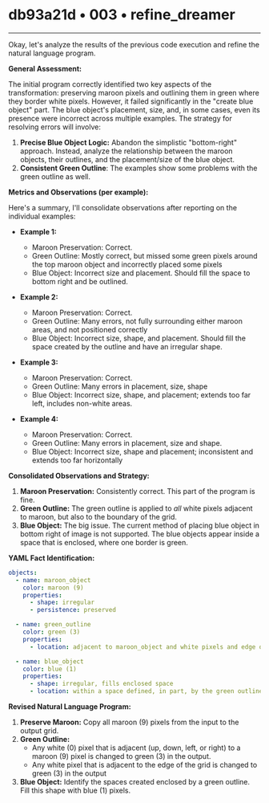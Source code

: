 # db93a21d • 003 • refine_dreamer

---
Okay, let's analyze the results of the previous code execution and refine the natural language program.

**General Assessment:**

The initial program correctly identified two key aspects of the transformation: preserving maroon pixels and outlining them in green where they border white pixels. However, it failed significantly in the "create blue object" part. The blue object's placement, size, and, in some cases, even its presence were incorrect across multiple examples.  The strategy for resolving errors will involve:

1.  **Precise Blue Object Logic:** Abandon the simplistic "bottom-right" approach. Instead, analyze the relationship between the maroon objects, their outlines, and the placement/size of the blue object.
2. **Consistent Green Outline**: The examples show some problems with the green outline as well.

**Metrics and Observations (per example):**

Here's a summary, I'll consolidate observations after reporting on the individual examples:

*   **Example 1:**
    *   Maroon Preservation: Correct.
    *   Green Outline: Mostly correct, but missed some green pixels around the top maroon object and incorrectly placed some pixels
    *   Blue Object: Incorrect size and placement. Should fill the space to bottom right and be outlined.

*   **Example 2:**
    *   Maroon Preservation: Correct.
    *   Green Outline: Many errors, not fully surrounding either maroon areas, and not positioned correctly
    *   Blue Object: Incorrect size, shape, and placement. Should fill the space created by the outline and have an irregular shape.

*   **Example 3:**
    *   Maroon Preservation: Correct.
    *   Green Outline: Many errors in placement, size, shape
    *   Blue Object: Incorrect size, shape, and placement; extends too far left, includes non-white areas.

*   **Example 4:**
    *   Maroon Preservation: Correct.
    *   Green Outline: Many errors in placement, size and shape.
    *   Blue Object: Incorrect size, shape and placement; inconsistent and extends too far horizontally

**Consolidated Observations and Strategy:**

1.  **Maroon Preservation:** Consistently correct. This part of the program is fine.
2.  **Green Outline:** The green outline is applied to *all* white pixels adjacent to maroon, but also to the boundary of the grid.
3.  **Blue Object:** The big issue. The current method of placing blue object in bottom right of image is not supported. The blue objects appear inside a space that is enclosed, where one border is green.

**YAML Fact Identification:**

```yaml
objects:
  - name: maroon_object
    color: maroon (9)
    properties:
      - shape: irregular
      - persistence: preserved

  - name: green_outline
    color: green (3)
    properties:
      - location: adjacent to maroon_object and white pixels and edge of grid

  - name: blue_object
    color: blue (1)
    properties:
      - shape: irregular, fills enclosed space
      - location: within a space defined, in part, by the green outline
```

**Revised Natural Language Program:**

1.  **Preserve Maroon:** Copy all maroon (9) pixels from the input to the output grid.
2.  **Green Outline:**
    *   Any white (0) pixel that is adjacent (up, down, left, or right) to a maroon (9) pixel is changed to green (3) in the output.
    *   Any white pixel that is adjacent to the edge of the grid is changed to green (3) in the output
3.  **Blue Object:** Identify the spaces created enclosed by a green outline. Fill this shape with blue (1) pixels.


